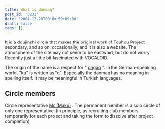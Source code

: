 ```yaml
---
title: What is danmaq?
post_id: '3231'
date: '2004-12-28T00:00:59+09:00'
draft: false
tags: []
---
```


It is a doujinshi circle that makes the original work of [Touhou Project](http://www16.big.or.jp/%7Ezun/html/game.html) secondary, and so on, occasionally, and it is also a website. The atmosphere of the site may not seem to be eastward, but do not worry. Recently just a little bit fascinated with VOCALOID.

The origin of the name is a respect for " [ongaq](http://www.ongaq.com/taq/) ". In the German-speaking world, "ku" is written as "q". Especially the danmaq has no meaning in spelling itself. It may be meaningful in Turkish languages.

## Circle members

Circle representative [Mc (Maku)](?t=Manager) . The permanent member is a solo circle of only one representative. (In principle, as recruiting club members temporarily for each project and taking the form to dissolve after project completion)